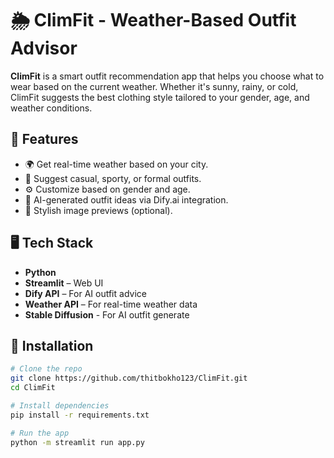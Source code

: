 # 🌦️ ClimFit - Weather-Based Outfit Advisor

**ClimFit** is a smart outfit recommendation app that helps you choose what to wear based on the current weather. Whether it's sunny, rainy, or cold, ClimFit suggests the best clothing style tailored to your gender, age, and weather conditions.

## 🚀 Features

- 🌍 Get real-time weather based on your city.
- 👕 Suggest casual, sporty, or formal outfits.
- ⚙️ Customize based on gender and age.
- 🤖 AI-generated outfit ideas via Dify.ai integration.
- 📸 Stylish image previews (optional).

## 🖥️ Tech Stack

- **Python**
- **Streamlit** – Web UI
- **Dify API** – For AI outfit advice
- **Weather API** – For real-time weather data
- **Stable Diffusion** - For AI outfit generate

## 🔧 Installation

```bash
# Clone the repo
git clone https://github.com/thitbokho123/ClimFit.git
cd ClimFit

# Install dependencies
pip install -r requirements.txt

# Run the app
python -m streamlit run app.py

